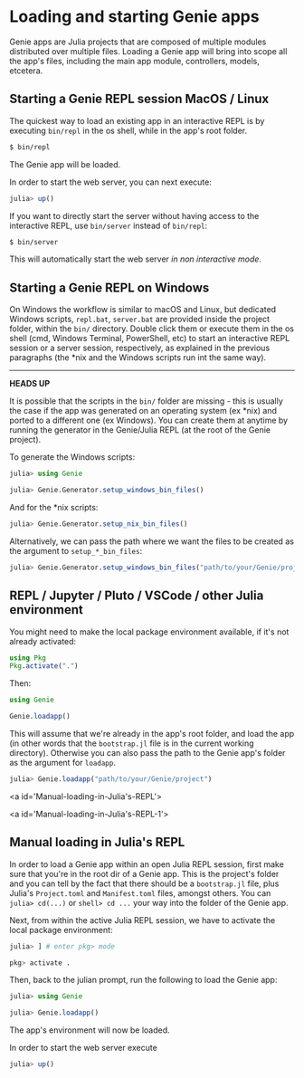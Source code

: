
<a id='Loading-and-starting-Genie-apps'></a>

<a id='Loading-and-starting-Genie-apps-1'></a>

# Loading and starting Genie apps


Genie apps are Julia projects that are composed of multiple modules distributed over multiple files. Loading a Genie app will bring into scope all the app's files, including the main app module, controllers, models, etcetera.


<a id='Starting-a-Genie-REPL-session-MacOS-/-Linux'></a>

<a id='Starting-a-Genie-REPL-session-MacOS-/-Linux-1'></a>

## Starting a Genie REPL session MacOS / Linux


The quickest way to load an existing app in an interactive REPL is by executing `bin/repl` in the os shell, while in the app's root folder.


```sh
$ bin/repl
```


The Genie app will be loaded.


In order to start the web server, you can next execute:


```julia
julia> up()
```


If you want to directly start the server without having access to the interactive REPL, use `bin/server` instead of `bin/repl`:


```sh
$ bin/server
```


This will automatically start the web server *in non interactive mode*.


<a id='Starting-a-Genie-REPL-on-Windows'></a>

<a id='Starting-a-Genie-REPL-on-Windows-1'></a>

## Starting a Genie REPL on Windows


On Windows the workflow is similar to macOS and Linux, but dedicated Windows scripts, `repl.bat`, `server.bat` are provided inside the project folder, within the `bin/` directory. Double click them or execute them in the os shell (cmd, Windows Terminal, PowerShell, etc) to start an interactive REPL session or a server session, respectively, as explained in the previous paragraphs (the *nix and the Windows scripts run int the same way).


---


**HEADS UP**


It is possible that the scripts in the `bin/` folder are missing - this is usually the case if the app was generated on an operating system (ex *nix) and ported to a different one (ex Windows). You can create them at anytime by running the generator in the Genie/Julia REPL (at the root of the Genie project).


To generate the Windows scripts:


```julia
julia> using Genie

julia> Genie.Generator.setup_windows_bin_files()
```


And for the *nix scripts:


```julia
julia> Genie.Generator.setup_nix_bin_files()
```


Alternatively, we can pass the path where we want the files to be created as the argument to `setup_*_bin_files`:


```julia
julia> Genie.Generator.setup_windows_bin_files("path/to/your/Genie/project")
```


<a id='REPL-/-Jupyter-/-Pluto-/-VSCode-/-other-Julia-environment'></a>

<a id='REPL-/-Jupyter-/-Pluto-/-VSCode-/-other-Julia-environment-1'></a>

## REPL / Jupyter / Pluto / VSCode / other Julia environment


You might need to make the local package environment available, if it's not already activated:


```julia
using Pkg
Pkg.activate(".")
```


Then:


```julia
using Genie

Genie.loadapp()
```


This will assume that we're already in the app's root folder, and load the app (in other words that the `bootstrap.jl` file is in the current working directory). Otherwise you can also pass the path to the Genie app's folder as the argument for `loadapp`.


```julia
julia> Genie.loadapp("path/to/your/Genie/project")
```


<a id='Manual-loading-in-Julia's-REPL'></a>

<a id='Manual-loading-in-Julia's-REPL-1'></a>

## Manual loading in Julia's REPL


In order to load a Genie app within an open Julia REPL session, first make sure that you're in the root dir of a Genie app. This is the project's folder and you can tell by the fact that there should be a `bootstrap.jl` file, plus Julia's `Project.toml` and `Manifest.toml` files, amongst others. You can `julia> cd(...)` or `shell> cd ...` your way into the folder of the Genie app.


Next, from within the active Julia REPL session, we have to activate the local package environment:


```julia
julia> ] # enter pkg> mode

pkg> activate .
```


Then, back to the julian prompt, run the following to load the Genie app:


```julia
julia> using Genie

julia> Genie.loadapp()
```


The app's environment will now be loaded.


In order to start the web server execute


```julia
julia> up()
```

